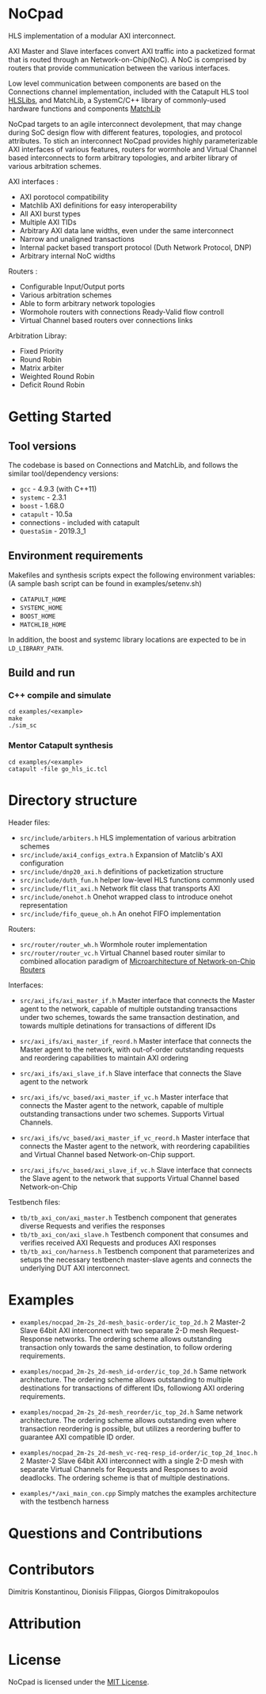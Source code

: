 NoCpad
========

HLS implementation of a modular AXI interconnect.

AXI Master and Slave interfaces convert AXI traffic into a packetized format that is routed through an Network-on-Chip(NoC). A NoC is comprised by routers that provide communication between the various interfaces.

Low level communication between components are based on the Connections channel implementation, included with the Catapult HLS tool [HLSLibs](https://github.com/hlslibs/matchlib_connections), and MatchLib, a SystemC/C++ library of commonly-used hardware functions and components [MatchLib](https://github.com/NVlabs/matchlib)

NoCpad targets to an agile interconnect devolepment, that may change during SoC design flow with different features, topologies, and protocol attributes. To stich an interconnect NoCpad provides highly parameterizable AXI interfaces of various features, routers for wormhole and Virtual Channel based interconnects to form arbitrary topologies, and arbiter library of various arbitration schemes.

AXI interfaces :
* AXI porotocol compatibility 
* Matchlib AXI definitions for easy interoperability
* All AXI burst types
* Multiple AXI TIDs
* Arbitrary AXI data lane widths, even under the same interconnect
* Narrow and unaligned transactions
* Internal packet based transport protocol (Duth Network Protocol, DNP)
* Arbitrary internal NoC widths

Routers :
* Configurable Input/Output ports
* Various arbitration schemes
* Able to form arbitrary network topologies
* Wormohole routers with connections Ready-Valid flow controll
* Virtual Channel based routers over connections links

Arbitration Libray:
* Fixed Priority
* Round Robin
* Matrix arbiter 
* Weighted Round Robin
* Deficit Round Robin

# Getting Started

## Tool versions

The codebase is based on Connections and MatchLib, and follows the similar tool/dependency versions:

* `gcc` - 4.9.3 (with C++11)
* `systemc` - 2.3.1
* `boost` - 1.68.0
* `catapult` - 10.5a
*  connections - included with catapult
* `QuestaSim` - 2019.3_1

## Environment requirements

Makefiles and synthesis scripts expect the following environment variables:
(A sample bash script can be found in examples/setenv.sh)

* `CATAPULT_HOME`
* `SYSTEMC_HOME`
* `BOOST_HOME`
* `MATCHLIB_HOME`

In addition, the boost and systemc library locations are expected to be in `LD_LIBRARY_PATH`.

## Build and run

### C++ compile and simulate
    cd examples/<example>
    make
    ./sim_sc 

### Mentor Catapult synthesis
    cd examples/<example>
    catapult -file go_hls_ic.tcl

# Directory structure
Header files:
* `src/include/arbiters.h` HLS implementation of various arbitration schemes
* `src/include/axi4_configs_extra.h` Expansion of Matclib's AXI configuration
* `src/include/dnp20_axi.h` definitions of packetization structure
* `src/include/duth_fun.h` helper low-level HLS functions commonly used
* `src/include/flit_axi.h` Network flit class that transports AXI
* `src/include/onehot.h` Onehot wrapped class to introduce onehot representation  
* `src/include/fifo_queue_oh.h` An onehot FIFO implementation

Routers:
* `src/router/router_wh.h` Wormhole router implementation
* `src/router/router_vc.h` Virtual Channel based router similar to combined allocation paradigm of [Microarchitecture of Network-on-Chip Routers](https://www.springer.com/gp/book/9781461443001)

Interfaces:
* `src/axi_ifs/axi_master_if.h` Master interface that connects the Master agent to the network, capable of multiple outstanding transactions under two schemes, towards the same transaction destination, and towards multiple detinations for transactions of different IDs
* `src/axi_ifs/axi_master_if_reord.h` Master interface that connects the Master agent to the network, with out-of-order outstanding requests and reordering capabilities to maintain AXI ordering
* `src/axi_ifs/axi_slave_if.h` Slave interface that connects the Slave agent to the network

* `src/axi_ifs/vc_based/axi_master_if_vc.h` Master interface that connects the Master agent to the network, capable of multiple outstanding transactions under two schemes. Supports Virtual Channels.
* `src/axi_ifs/vc_based/axi_master_if_vc_reord.h` Master interface that connects the Master agent to the network, with reordering capabilities and Virtual Channel based Network-on-Chip support.
* `src/axi_ifs/vc_based/axi_slave_if_vc.h` Slave interface that connects the Slave agent to the network that supports Virtual Channel based Network-on-Chip

Testbench files:
* `tb/tb_axi_con/axi_master.h` Testbench component that generates diverse Requests and verifies the responses
* `tb/tb_axi_con/axi_slave.h` Testbench component that consumes and verifies received AXI Requests and produces AXI responses
* `tb/tb_axi_con/harness.h` Testbench component that parameterizes and setups the necessary testbench master-slave agents and connects the underlying DUT AXI interconnect.

# Examples 

* `examples/nocpad_2m-2s_2d-mesh_basic-order/ic_top_2d.h` 2 Master-2 Slave 64bit AXI interconnect with two separate 2-D mesh Request-Response networks. The ordering scheme allows outstanding transaction only towards the same destination, to follow ordering requirements.
* `examples/nocpad_2m-2s_2d-mesh_id-order/ic_top_2d.h` Same network architecture. The ordering scheme allows outstanding to multiple destinations for transactions of different IDs, followiong AXI ordering requirements.
* `examples/nocpad_2m-2s_2d-mesh_reorder/ic_top_2d.h` Same network architecture. The ordering scheme allows outstanding even where transaction reordering is possible, but utilizes a reordering buffer to guarantee AXI compatible ID order.

* `examples/nocpad_2m-2s_2d-mesh_vc-req-resp_id-order/ic_top_2d_1noc.h` 2 Master-2 Slave 64bit AXI interconnect with a single 2-D mesh with separate Virtual Channels for Requests and Responses to avoid deadlocks. The ordering scheme is that of multiple destinations.

* `examples/*/axi_main_con.cpp` Simply matches the examples architecture with the testbench harness

# Questions and Contributions


# Contributors
Dimitris Konstantinou,
Dionisis Filippas,
Giorgos  Dimitrakopoulos

# Attribution

# License

NoCpad is licensed under the [MIT License](./LICENSE).

